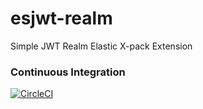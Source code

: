 # esjwt-realm
Simple JWT Realm Elastic X-pack Extension

### Continuous Integration
[![CircleCI](https://circleci.com/gh/polyglotted/esjwt-realm.svg?style=svg)](https://circleci.com/gh/polyglotted/esjwt-realm)